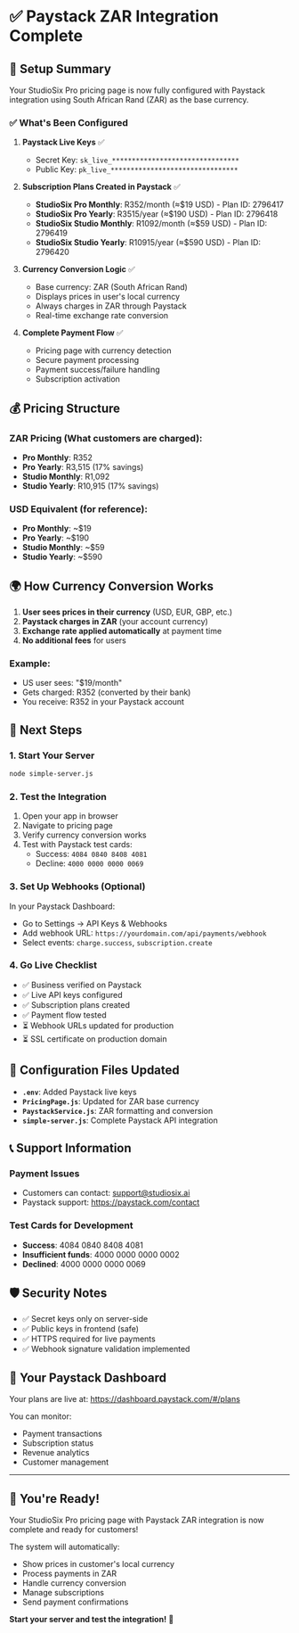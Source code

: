 # ✅ Paystack ZAR Integration Complete

## 🎉 Setup Summary

Your StudioSix Pro pricing page is now fully configured with Paystack integration using South African Rand (ZAR) as the base currency.

### ✅ What's Been Configured

1. **Paystack Live Keys** ✅
   - Secret Key: `sk_live_********************************`
   - Public Key: `pk_live_********************************`

2. **Subscription Plans Created in Paystack** ✅
   - **StudioSix Pro Monthly**: R352/month (≈$19 USD) - Plan ID: 2796417
   - **StudioSix Pro Yearly**: R3515/year (≈$190 USD) - Plan ID: 2796418  
   - **StudioSix Studio Monthly**: R1092/month (≈$59 USD) - Plan ID: 2796419
   - **StudioSix Studio Yearly**: R10915/year (≈$590 USD) - Plan ID: 2796420

3. **Currency Conversion Logic** ✅
   - Base currency: ZAR (South African Rand)
   - Displays prices in user's local currency
   - Always charges in ZAR through Paystack
   - Real-time exchange rate conversion

4. **Complete Payment Flow** ✅
   - Pricing page with currency detection
   - Secure payment processing
   - Payment success/failure handling
   - Subscription activation

## 💰 Pricing Structure

### ZAR Pricing (What customers are charged):
- **Pro Monthly**: R352 
- **Pro Yearly**: R3,515 (17% savings)
- **Studio Monthly**: R1,092
- **Studio Yearly**: R10,915 (17% savings)

### USD Equivalent (for reference):
- **Pro Monthly**: ~$19
- **Pro Yearly**: ~$190  
- **Studio Monthly**: ~$59
- **Studio Yearly**: ~$590

## 🌍 How Currency Conversion Works

1. **User sees prices in their currency** (USD, EUR, GBP, etc.)
2. **Paystack charges in ZAR** (your account currency)
3. **Exchange rate applied automatically** at payment time
4. **No additional fees** for users

### Example:
- US user sees: "$19/month" 
- Gets charged: R352 (converted by their bank)
- You receive: R352 in your Paystack account

## 🚀 Next Steps

### 1. Start Your Server
```bash
node simple-server.js
```

### 2. Test the Integration
1. Open your app in browser
2. Navigate to pricing page
3. Verify currency conversion works
4. Test with Paystack test cards:
   - Success: `4084 0840 8408 4081`
   - Decline: `4000 0000 0000 0069`

### 3. Set Up Webhooks (Optional)
In your Paystack Dashboard:
- Go to Settings → API Keys & Webhooks
- Add webhook URL: `https://yourdomain.com/api/payments/webhook`
- Select events: `charge.success`, `subscription.create`

### 4. Go Live Checklist
- ✅ Business verified on Paystack
- ✅ Live API keys configured
- ✅ Subscription plans created  
- ✅ Payment flow tested
- ⏳ Webhook URLs updated for production
- ⏳ SSL certificate on production domain

## 🔧 Configuration Files Updated

- **`.env`**: Added Paystack live keys
- **`PricingPage.js`**: Updated for ZAR base currency
- **`PaystackService.js`**: ZAR formatting and conversion
- **`simple-server.js`**: Complete Paystack API integration

## 📞 Support Information

### Payment Issues
- Customers can contact: support@studiosix.ai
- Paystack support: https://paystack.com/contact

### Test Cards for Development
- **Success**: 4084 0840 8408 4081
- **Insufficient funds**: 4000 0000 0000 0002  
- **Declined**: 4000 0000 0000 0069

## 🛡️ Security Notes

- ✅ Secret keys only on server-side
- ✅ Public keys in frontend (safe)
- ✅ HTTPS required for live payments
- ✅ Webhook signature validation implemented

## 🎯 Your Paystack Dashboard

Your plans are live at: https://dashboard.paystack.com/#/plans

You can monitor:
- Payment transactions
- Subscription status
- Revenue analytics
- Customer management

---

## 🎉 You're Ready!

Your StudioSix Pro pricing page with Paystack ZAR integration is now complete and ready for customers! 

The system will automatically:
- Show prices in customer's local currency
- Process payments in ZAR 
- Handle currency conversion
- Manage subscriptions
- Send payment confirmations

**Start your server and test the integration!** 🚀